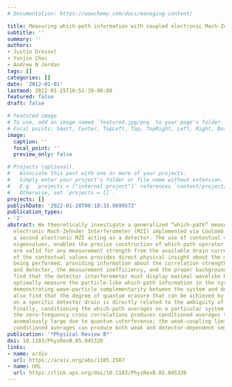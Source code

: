 ```yaml
---
# Documentation: https://wowchemy.com/docs/managing-content/

title: Measuring which-path information with coupled electronic Mach-Zehnder interferometers
subtitle: ''
summary: ''
authors:
- Justin Dressel
- Yunjin Choi
- Andrew N Jordan
tags: []
categories: []
date: '2012-01-01'
lastmod: 2022-01-25T16:51:39-08:00
featured: false
draft: false

# Featured image
# To use, add an image named `featured.jpg/png` to your page's folder.
# Focal points: Smart, Center, TopLeft, Top, TopRight, Left, Right, BottomLeft, Bottom, BottomRight.
image:
  caption: ''
  focal_point: ''
  preview_only: false

# Projects (optional).
#   Associate this post with one or more of your projects.
#   Simply enter your project's folder or file name without extension.
#   E.g. `projects = ["internal-project"]` references `content/project/deep-learning/index.md`.
#   Otherwise, set `projects = []`.
projects: []
publishDate: '2022-01-28T00:18:33.869957Z'
publication_types:
- '2'
abstract: We theoretically investigate a generalized “which-path” measurement on an
  electronic Mach-Zehnder Interferometer (MZI) implemented via Coulomb coupling to
  a second electronic MZI acting as a detector. The use of contextual values, or generalized
  eigenvalues, enables the precise construction of which-path operator averages that
  are valid for any measurement strength from the available drain currents. The form
  of the contextual values provides direct physical insight about the measurement
  being performed, providing information about the correlation strength between system
  and detector, the measurement inefficiency, and the proper background removal. We
  find that the detector interferometer must display maximal wavelike behavior to
  optimally measure the particle-like which-path information in the system interferometer,
  demonstrating wave-particle complementarity between the system and detector. We
  also find that the degree of quantum erasure that can be achieved by conditioning
  on a specific detector drain is directly related to the ambiguity of the measurement.
  Finally, conditioning the which-path averages on a particular system drain using
  the zero-frequency cross correlations produces conditioned averages that can become
  anomalously large due to quantum interference; the weak-coupling limit of these
  conditioned averages can produce both weak and detector-dependent semiweak values.
publication: '*Physical Review B*'
doi: 10.1103/PhysRevB.85.045320
links:
- name: arXiv
  url: https://arxiv.org/abs/1105.2587
- name: URL
  url: https://link.aps.org/doi/10.1103/PhysRevB.85.045320
---
```

